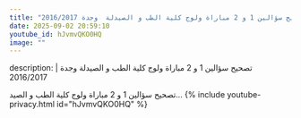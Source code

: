 ```yaml
---
title: "تصحيح سؤالين 1 و 2 مباراة ولوج كلية الطب و الصيدلة  وجدة 2016/2017"
date: 2025-09-02 20:59:10 
youtube_id: hJvmvQKO0HQ
image: ""
---
```

description: |
  تصحيح سؤالين 1 و 2 مباراة ولوج كلية الطب و الصيدلة  وجدة 2016/2017
  
  
  
  تصحيح سؤالين 1 و 2 مباراة ولوج كلية الطب و الصيد...
{% include youtube-privacy.html id="hJvmvQKO0HQ" %}
